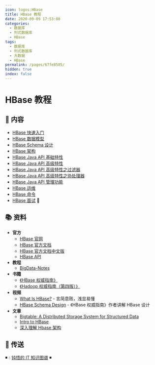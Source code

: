 ```yaml
---
icon: logos:HBase
title: HBase 教程
date: 2020-09-09 17:53:08
categories:
  - 数据库
  - 列式数据库
  - HBase
tags:
  - 数据库
  - 列式数据库
  - 大数据
  - HBase
permalink: /pages/67fe8585/
hidden: true
index: false
---
```


# HBase 教程

## 📖 内容

- [HBase 快速入门](HBase_快速入门.md)
- [HBase 数据模型](HBase_数据模型.md)
- [HBase Schema 设计](HBase_Schema.md)
- [HBase 架构](HBase_架构.md)
- [HBase Java API 基础特性](HBase_API_基础特性.md)
- [HBase Java API 高级特性](HBase_API_高级特性.md)
- [HBase Java API 高级特性之过滤器](HBase_API_高级特性_过滤器.md)
- [HBase Java API 高级特性之协处理器](HBase_API_高级特性_协处理器.md)
- [HBase Java API 管理功能](HBase_API_管理功能.md)
- [HBase 运维](HBase_运维.md)
- [HBase 命令](HBase_命令.md)
- [HBase 面试](HBase_面试.md) 💯

## 📚 资料

- **官方**
  - [HBase 官网](http://hbase.apache.org/)
  - [HBase 官方文档](https://hbase.apache.org/book.html)
  - [HBase 官方文档中文版](http://abloz.com/hbase/book.html)
  - [HBase API](https://hbase.apache.org/apidocs/index.html)
- **教程**
  - [BigData-Notes](https://github.com/heibaiying/BigData-Notes)
- **书籍**
  - [《HBase 权威指南》](https://book.douban.com/subject/25784835/)
  - [《Hadoop 权威指南（第四版）》](https://book.douban.com/subject/27115351/)
- **视频**
  - [What Is HBase?](https://www.youtube.com/watch?v=cEjDR3B_3cs) - 言简意赅，浅显易懂
  - [HBase Schema Design](https://www.youtube.com/watch?v=_HLoH_PgrLk&t=1054s) - 《HBase 权威指南》作者讲解 HBase 设计
- **文章**
  - [Bigtable: A Distributed Storage System for Structured Data](https://static.googleusercontent.com/media/research.google.com/zh-CN//archive/bigtable-osdi06.pdf)
  - [Intro to HBase](https://www.slideshare.net/alexbaranau/intro-to-hbase)
  - [深入理解 Hbase 架构](https://segmentfault.com/a/1190000019959411)

## 🚪 传送

◾ 💧 [钝悟的 IT 知识图谱](https://dunwu.github.io/waterdrop/) ◾